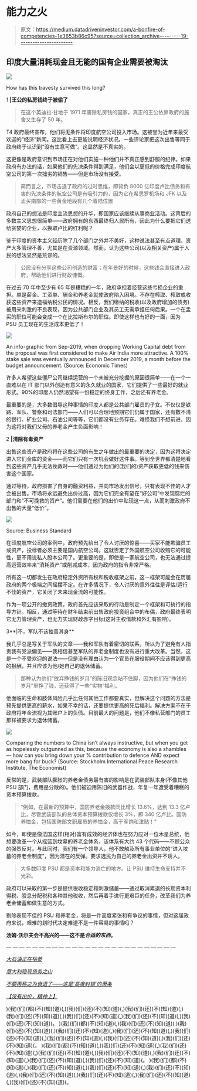 # 能力之火

> 原文：<https://medium.datadriveninvestor.com/a-bonfire-of-competencies-1e3653b86c95?source=collection_archive---------19----------------------->

## 印度大量消耗现金且无能的国有企业需要被淘汰

![](img/75280c387dcda45b85b1af4dc548b209.png)

How has this travesty survived this long?

1 **|王公的私房钱终于被偷了**

> 在这个英迪拉·甘地于 1971 年废除私房钱的国家，真正的王公依靠政府的施舍又生存了 50 年。

T4 政府最终宣布，他们将无条件将印度航空公司投入市场。这被誉为近年来最受欢迎的“经济”新闻。这比看上去更能说明经济状况。一些评论家把这次出售等同于政府终于认识到“没有生意可做”。这显然是不真实的。

这更像是政府意识到市场正在对他们实施一种他们并不真正感到舒服的纪律。如果政府有办法的话，如果他们的先决条件得到满足，他们会以更低的价格完成印度航空公司的第一次拙劣的销售——但是市场没有接受。

> 简而言之，市场击退了政府的过时思维，即背负 8000 亿印度卢比债务和有害的先决条件的航空公司是有吸引力的，因为它在希思罗机场和 JFK 以及孟买南部的一些黄金地段有几个着陆位置

政府自己的想法是印度主流思想的升华，即国家应该继续从事商业活动。这背后的多数主义思想很简单——政府拥有的东西最终归人民所有，因此为什么要把它们送给贪婪的企业，以换取卢比的红利呢？

鉴于印度的资本主义经历除了几个部门之外并不美好，这种说法甚至有点道理。资产大多管理不善，尤其是在资源领域。然而，认为这些公司(以及相关资产)属于人民的想法显然是荒谬的。

> 公民没有分享这些公司创造的财富；在年景好的时候，这些钱会直接进入政府，帮助他们进行财政慷慨。

在过去 70 年中至少有 65 年是糟糕的一年，政府承担着经营这些亏损企业的重担。单是薪金、工资单、酬金和养老金就使政府陷入困境。不存在榨取、榨取或收获这些资产来造福纳税公民的情况。相反，我们缴纳的税收(以及政府增加的债务)被用来刺激的不良表现，因为公共部门企业及其员工无需承担任何后果。一个在孟买的职位可能会变成一个在比拉斯布尔的职位。即使这样也有好的一面，因为 PSU 员工现在的生活成本更低了！

![](img/92758ab79e6ff9b2b0e750f3094cea1c.png)

An info-graphic from Sep-2019, when dropping Working Capital debt from the proposal was first considered to make Air India more attractive. A 100% stake sale was eventually announced in December 2019, a month before the budget announcement. (Source: Economic Times)

许多人希望这些僵尸公司继续运营的一个未被充分挖掘的原因很简单——在一个一直难以在 IT 部门以外创造有意义的永久就业的国家，它们提供了一些最好的就业形式。90%的印度人仍然渴望有一份稳定的终身工作，之后还有养老金。

最重要的是，大多数倡导这种事情的印度人都是公共部门雇员的子女。不仅仅是铁路、军队、警察和司法部门——人们可以合理地预期它们仍属于国家，还有数不清的银行、矿业公司、石油公司等等，它们都没有业务存在。难怪我们不想前进，因为这将对我们父母的养老金产生负面影响！

2 **|清除有毒资产**

出售这些资产是政府将在这些公司的有生之年做出的最重要的决定，因为这将决定进入它们金库的资金——而它们只有一次机会做好这件事。等到全世界都清楚地看到这些资产几乎无法挽救时——他们通过为他们的(我们的)资产获取更低的钱来伤害这个国家。

通过等待，政府损害了自身的融资利益，并向市场发出信号，只有表现不佳的人才会被出售。市场将永远避免出价过高，因为它们完全有望在“好公司”中发现腐烂的部门和“不可挽救的资产”。他们需要在他们的出价中贴现这一点，从而刺激政府不出售的大量“低价”。

![](img/19b9ceebd94af4d4e05aaa7380b2ca0c.png)

Source: Business Standard

在印度航空公司的案例中，政府预先给出了令人讨厌的惊喜——买家不能欺骗员工或资产，投标者必须主要是国内航空公司。这就否定了外国航空公司收购它的可能性，更不用说私人股本公司了。更重要的是，即使是一家航空公司，也无法通过提高运营效率来“消耗资产”或削减成本，因为政府的指令非常严格。

所有这一切都发生在政府稳定外资所有权和税收框架之前，这一框架可能会在历届政府的两个极端之间摇摆不定。在许多情况下，令人讨厌的意外往往是评估/运行不佳的资产，它关闭了未来现金流的可能性。

作为一项公开的撤资政策，政府首先应该采取的行动是制定一个框架和可执行的指导方针。相反，通过等待在财年结束前出售政府投资组合中的布偶，政府最终表明它无力管理资产，也无力实现财政赤字目标(这对主权借款和外汇有影响)。

3**|不，军队不该独善其身**

我几乎总是写关于军队的文章——我和军队有着密切的联系，所以为了避免有人指责我有党派偏见——我相信甚至军队的养老金制度也没有进行重大改革。当然，这是一个不受欢迎的说法——但是没有理由认为一个官员在服役期间不应该得到更高的报酬，并且应该为他/她自己的退休储蓄。

> 那种认为他们“放弃挣钱的岁月”的陈旧观念站不住脚，因为他们在“挣钱的岁月”里挣了钱，还获得了一些“实物”福利。

他面临的生命和肢体风险几乎比任何其他工作都要真实，但解决这个问题的方法是预先提供更高的薪水，如果不幸的话，还要提供更高的死后福利。解决方案不在于政府将年金流视为其账户上的负债。目前最大的问题是，他们不像私营部门的员工那样被要求为退休储蓄。

![](img/ac4bdb9d32b0eb461cb7bfe35b7b8b49.png)

Comparing the numbers to China isn’t always instructive, but when you get as hopelessly outgunned as this, because the economy is also a shambles — how can you bring down your % contribution to defence AND expect more bang for buck? (Source: Stockholm International Peace Research Institute, The Economist)

反常的是，武装部队膨胀的养老金债务最有害的影响是在武装部队本身(不像其他 PSU 部门，费用是分散的)。他们被迫用陈旧的武器作战，年复一年遭受着糟糕的资本预算拨款。

> “例如，在最新的预算中，国防养老金拨款同比增长 13.6%，达到 13.3 亿卢比，尽管武装部队的总体资本预算拨款仅增长 3%，即 340 亿卢比。国防养恤金，包括国防部文职雇员的养恤金，高于军饷和津贴！”

如今，即使是像法国这样(相对)富有成效的经济体也在努力应对一位木星总统，他想要改革一个从摇篮到坟墓的养老金体系，该体系有大约 43 个代码——不顾公众的强烈反对。与此同时，我们有一个领导人，他不敢触及所有事业单位的“进入坟墓的养老金制度”，因为潜在的反弹。要求选民为自己的养老金出资并不诱人。

> 大多数印度 PSU 都是资本和能力消亡的地方。让 PSU 维持生命支持并不光彩。

政府可以采取的第一步是提供税收稳定和刺激储蓄——通过取消累退的长期资本利得税、股息分配税和各种其他税收，然后再着手进行更艰巨的任务，改革我们为养老金储蓄和做生意的方式。

剔除表现不佳的 PSU 和养老金，将是一件高度紧张和有争议的事情，但对这届政府来说，艰难的划时代决定难道不是一件容易的事情吗？

**汤姆·沃尔夫会不高兴的——这不是*合适的东西*。**

— — — — — — — — — — — — — — — — — — — — — — — — — —

[*大石油正在枯萎*](https://medium.com/datadriveninvestor/big-oil-is-withering-away-b6e3c5670d40)

[*意大利隐现债务之山*](/datadriveninvestor/italys-looming-mountain-of-debt-2e715915b19f)

[*不要再称之为衰退了——这是‘高度封锁’的萧条*](/datadriveninvestor/stop-calling-it-a-recession-this-is-the-great-lockdown-depression-2877616977ed)

[*【没有出价，精神上】*](/datadriveninvestor/no-bids-mental-c09c3ce38d27)

)(我)(们)(都)(不)(知)(道)(,)(我)(们)(还)(不)(知)(道)(,)(我)(们)(还)(不)(知)(道)(,)(我)(们)(还)(不)(知)(道)(,)(我)(们)(还)(不)(知)(道)(,)(我)(们)(还)(不)(知)(道)(,)(我)(们)(还)(不)(知)(道)(。 )(我)(们)(都)(不)(知)(道)(,)(我)(们)(还)(不)(知)(道)(,)(我)(们)(还)(不)(知)(道)(,)(我)(们)(还)(不)(知)(道)(,)(我)(们)(还)(不)(知)(道)(,)(我)(们)(还)(不)(知)(道)(,)(我)(们)(还)(不)(知)(道)(,)(我)(们)(还)(不)(知)(道)(,)(我)(们)(还)(不)(知)(道)(。 )(我)(们)(都)(不)(知)(道)(,)(我)(们)(还)(不)(知)(道)(,)(我)(们)(还)(不)(知)(道)(,)(我)(们)(还)(不)(知)(道)(,)(我)(们)(还)(不)(知)(道)(,)(我)(们)(还)(不)(知)(道)(,)(我)(们)(还)(不)(知)(道)(,)(我)(们)(还)(不)(知)(道)(。 )(我)(们)(都)(不)(知)(道)(,)(我)(们)(还)(不)(知)(道)(,)(我)(们)(还)(不)(知)(道)(,)(我)(们)(还)(不)(知)(道)(,)(我)(们)(还)(不)(知)(道)(,)(我)(们)(还)(不)(知)(道)(,)(我)(们)(还)(不)(知)(道)(,)(我)(们)(还)(不)(知)(道)(。